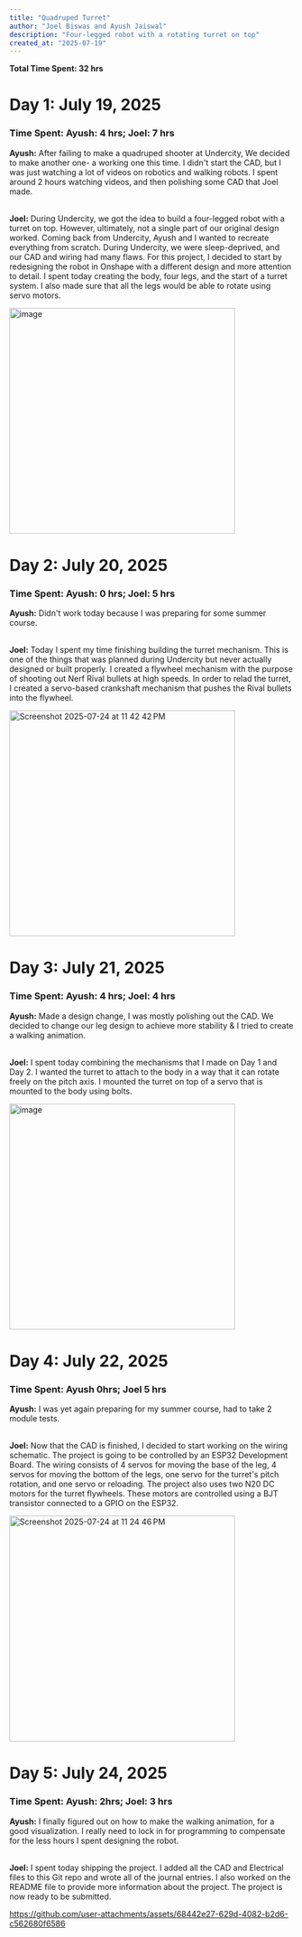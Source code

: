 ```yaml
---
title: "Quadruped Turret"
author: "Joel Biswas and Ayush Jaiswal"
description: "Four-legged robot with a rotating turret on top"
created_at: "2025-07-19"
---
```


**Total Time Spent: 32 hrs**

# Day 1: July 19, 2025
### Time Spent: Ayush: 4 hrs; Joel: 7 hrs
**Ayush:** After failing to make a quadruped shooter at Undercity, We decided to make another one- a working one this time. I didn't start the CAD, but I was just watching a lot of videos on robotics 
and walking robots. I spent around 2 hours watching videos, and then polishing some CAD that Joel made. <br> <br>


**Joel:** During Undercity, we got the idea to build a four-legged robot with a turret on top. However, ultimately, not a single part of our original design worked. Coming back from Undercity, Ayush and I wanted to recreate everything from scratch. During Undercity, we were sleep-deprived, and our CAD and wiring had many flaws. For this project, I decided to start by redesigning the robot in Onshape with a different design and more attention to detail. I spent today creating the body, four legs, and the start of a turret system. I also made sure that all the legs would be able to rotate using servo motors.

<img height="400" alt="image" src="https://github.com/user-attachments/assets/20979d30-2c24-416a-980f-54d21327ebbc" />

# Day 2: July 20, 2025
### Time Spent: Ayush: 0 hrs; Joel: 5 hrs
**Ayush:** Didn't work today because I was preparing for some summer course.  <br> <br>



**Joel:** Today I spent my time finishing building the turret mechanism. This is one of the things that was planned during Undercity but never actually designed or built properly. I created a flywheel mechanism with the purpose of shooting out Nerf Rival bullets at high speeds. In order to relad the turret, I created a servo-based crankshaft mechanism that pushes the Rival bullets into the flywheel.


<img height="400" alt="Screenshot 2025-07-24 at 11 42 42 PM" src="https://github.com/user-attachments/assets/e43f0437-3493-4733-9774-96ece1836688" />

# Day 3: July 21, 2025
### Time Spent: Ayush: 4 hrs; Joel: 4 hrs
**Ayush:** Made a design change, I was mostly polishing out the CAD. We decided to change our leg design to achieve more stability & I tried to create a walking animation.  <br> <br>



**Joel:** I spent today combining the mechanisms that I made on Day 1 and Day 2. I wanted the turret to attach to the body in a way that it can rotate freely on the pitch axis. I mounted the turret on top of a servo that is mounted to the body using bolts.

<img height="400" alt="image" src="https://github.com/user-attachments/assets/1beeaf86-8559-4725-90f0-9c1da43af324" />

# Day 4: July 22, 2025
### Time Spent: Ayush 0hrs; Joel 5 hrs
**Ayush:** I was yet again preparing for my summer course, had to take 2 module tests.  <br> <br>

**Joel:** Now that the CAD is finished, I decided to start working on the wiring schematic. The project is going to be controlled by an ESP32 Development Board. The wiring consists of 4 servos for moving the base of the leg, 4 servos for moving the bottom of the legs, one servo for the turret's pitch rotation, and one servo or reloading. The project also uses two N20 DC motors for the turret flywheels. These motors are controlled using a BJT transistor connected to a GPIO on the ESP32. 

<img height="400" alt="Screenshot 2025-07-24 at 11 24 46 PM" src="https://github.com/user-attachments/assets/276dce7c-deb0-4760-ab75-3fb3b7cf6eac" />

# Day 5: July 24, 2025
### Time Spent: Ayush: 2hrs; Joel: 3 hrs
**Ayush:** I finally figured out on how to make the walking animation, for a good visualization. I really need to lock in for programming to compensate for the less hours I spent designing the robot.  <br> <br>

**Joel:** I spent today shipping the project. I added all the CAD and Electrical files to this Git repo and wrote all of the journal entries. I also worked on the README file to provide more information about the project. The project is now ready to be submitted.

https://github.com/user-attachments/assets/68442e27-629d-4082-b2d6-c562680f6586

